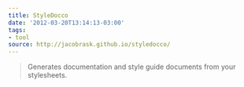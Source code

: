 ```yaml
---
title: StyleDocco
date: '2012-03-20T13:14:13-03:00'
tags:
- tool
source: http://jacobrask.github.io/styledocco/
---
```

> Generates documentation and style guide documents from your stylesheets.
